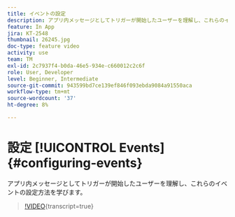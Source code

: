 ```yaml
---
title: イベントの設定
description: アプリ内メッセージとしてトリガーが開始したユーザーを理解し、これらのイベントの設定方法を学びます。
feature: In App
jira: KT-2548
thumbnail: 26245.jpg
doc-type: feature video
activity: use
team: TM
exl-id: 2c7937f4-b0da-46e5-934e-c660012c2c6f
role: User, Developer
level: Beginner, Intermediate
source-git-commit: 943599bd7ce139ef846f093ebda9084a91550aca
workflow-type: tm+mt
source-wordcount: '37'
ht-degree: 8%

---
```


# 設定 [!UICONTROL Events] {#configuring-events}

アプリ内メッセージとしてトリガーが開始したユーザーを理解し、これらのイベントの設定方法を学びます。

>[!VIDEO](https://video.tv.adobe.com/v/26245?learn=on){transcript=true}
